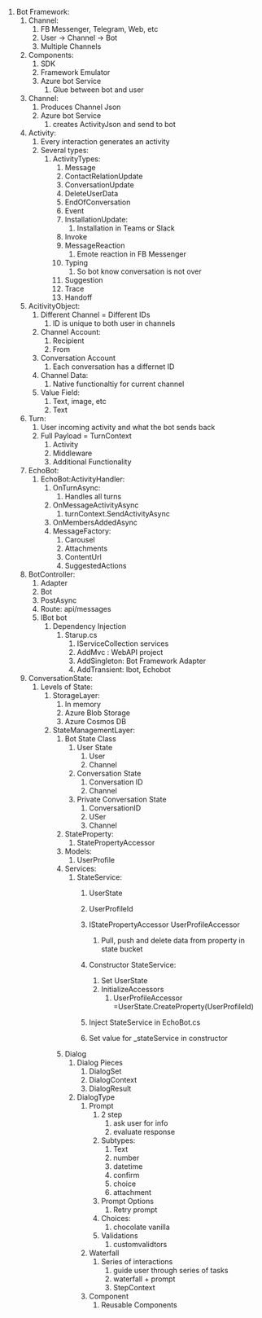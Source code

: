 1. Bot Framework:
    1. Channel:
        1. FB Messenger, Telegram, Web, etc
        2. User -> Channel -> Bot
        3. Multiple Channels
    2. Components:
        1. SDK
        2. Framework Emulator
        3. Azure bot Service
            1. Glue between bot and user
    3. Channel:
        1. Produces Channel Json
        2. Azure bot Service
            1. creates ActivityJson and send to bot
    4. Activity:
        1. Every interaction generates an activity
        2. Several types:
            1. ActivityTypes:
                1. Message
                2. ContactRelationUpdate
                3. ConversationUpdate
                4. DeleteUserData
                5. EndOfConversation
                6. Event
                7. InstallationUpdate:
                    1. Installation in Teams or Slack
                8. Invoke
                9. MessageReaction
                    1. Emote reaction in FB Messenger
                10. Typing
                    1. So bot know conversation is not over
                11. Suggestion
                12. Trace
                13. Handoff
    5. AcitivityObject:
        1. Different Channel = Different IDs
            1. ID is unique to both user in channels
        2. Channel Account:
            1. Recipient
            2. From
        3. Conversation Account
            1. Each conversation has a differnet ID
        4. Channel Data:
            1. Native functionaltiy for current channel
        5. Value Field:
            1. Text, image, etc
            2. Text
    6. Turn:
        1. User incoming activity and what the bot sends back
        2. Full Payload = TurnContext
            1. Activity
            2. Middleware
            3. Additional Functionality
    7. EchoBot:
        1. EchoBot:ActivityHandler:
            1. OnTurnAsync:
                1. Handles all turns
            2. OnMessageActivityAsync
                1. turnContext.SendActivityAsync
            3. OnMembersAddedAsync
            4. MessageFactory:
                1. Carousel
                2. Attachments
                3. ContentUrl
                4. SuggestedActions
    8. BotController:
        1. Adapter
        2. Bot
        3. PostAsync
        4. Route: api/messages
        5. IBot bot
            1. Dependency Injection
                1. Starup.cs
                    1. IServiceCollection services
                    2. AddMvc : WebAPI project
                    3. AddSingleton: Bot Framework Adapter
                    4. AddTransient: Ibot, Echobot
    9. ConversationState:
        1. Levels of State:
            1. StorageLayer:
                1. In memory
                2. Azure Blob Storage
                3. Azure Cosmos DB
            2. StateManagementLayer:
                1. Bot State Class
                    1. User State
                        1. User
                        2. Channel
                    2. Conversation State
                        1. Conversation ID
                        2. Channel
                    3. Private Conversation State
                        1. ConversationID
                        2. USer
                        3. Channel
                2. StateProperty:
                    1. StatePropertyAccessor
                3. Models:
                    1. UserProfile
                4. Services:
                    1. StateService:
                        1. UserState
                        2. UserProfileId
                        3. IStatePropertyAccessor<UserProfile> UserProfileAccessor
                            1. Pull, push and delete data from property in state bucket
                        4. Constructor StateService:
                            1. Set UserState
                            2. InitializeAccessors
                                1. UserProfileAccessor =UserState.CreateProperty<UserProfile>(UserProfileId)
                            
                        5. Inject StateService in EchoBot.cs
                        6. Set value for _stateService in constructor
                5. Dialog
                    1. Dialog Pieces
                        1. DialogSet
                        2. DialogContext
                        3. DialogResult
                    2. DialogType
                        1. Prompt
                            1. 2 step
                                1. ask user for info
                                2. evaluate response
                            2. Subtypes:
                                1. Text
                                2. number
                                3. datetime
                                4. confirm
                                5. choice
                                6. attachment
                            3. Prompt Options
                                1. Retry prompt
                            4. Choices:
                                1. chocolate vanilla
                            5. Validations
                                1. customvalidtors
                        2. Waterfall
                            1. Series of interactions
                                1. guide user through series of tasks
                                2. waterfall + prompt
                                3. StepContext
                        3. Component
                            1. Reusable Components